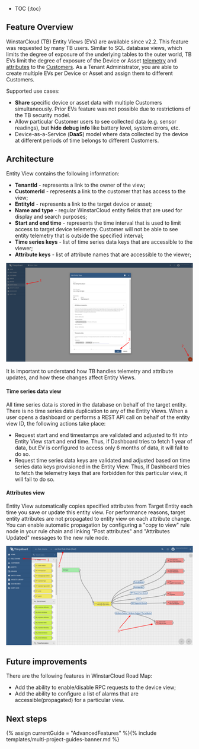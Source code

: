 * TOC
{:toc}

## Feature Overview

WinstarCloud (TB) Entity Views (EVs) are available since v2.2. This feature was requested by many TB users. 
Similar to SQL database views, which limits the degree of exposure of the underlying tables to the outer world, 
TB EVs limit the degree of exposure of the Device or Asset [telemetry](/docs/{{docsPrefix}}user-guide/telemetry/) and [attributes](/docs/{{docsPrefix}}user-guide/attributes/) to the [Customers](/docs/{{docsPrefix}}user-guide/ui/customers/).
As a Tenant Administrator, you are able to create multiple EVs per Device or Asset and assign them to different Customers.

Supported use cases:

 - **Share** specific device or asset data with multiple Customers simultaneously. Prior EVs feature was not possible due to restrictions of the TB security model.
 - Allow particular Customer users to see collected data (e.g. sensor readings), but **hide debug info** like battery level, system errors, etc.
 - Device-as-a-Service (**DaaS**) model where data collected by the device at different periods of time belongs to different Customers.

## Architecture

Entity View contains the following information:

 - **TenantId** - represents a link to the owner of the view;
 - **CustomerId** - represents a link to the customer that has access to the view;
 - **EntityId** - represents a link to the target device or asset;
 - **Name and type** - regular WinstarCloud entity fields that are used for display and search purposes;
 - **Start and end time** - represents the time interval that is used to limit access to target device telemetry. Customer will not be able to see entity telemetry that is outside the specified interval; 
 - **Time series keys** - list of time series data keys that are accessible to the viewer;
 - **Attribute keys** - list of attribute names that are accessible to the viewer;

![image](/images/user-guide/entity-views/new-entity-view.png) 

It is important to understand how TB handles telemetry and attribute updates, and how these changes affect Entity Views.

#### Time series data view

All time series data is stored in the database on behalf of the target entity. There is no time series data duplication to any of the Entity Views.
When a user opens a dashboard or performs a REST API call on behalf of the entity view ID, the following actions take place:

 - Request start and end timestamps are validated and adjusted to fit into Entity View start and end time.
 Thus, if Dashboard tries to fetch 1 year of data, but EV is configured to access only 6 months of data, it will fail to do so.
 - Request time series data keys are validated and adjusted based on time series data keys provisioned in the Entity View.
 Thus, if Dashboard tries to fetch the telemetry keys that are forbidden for this particular view, it will fail to do so.

#### Attributes view

Entity View automatically copies specified attributes from Target Entity each time you save or update this entity view.
For performance reasons, target entity attributes are not propagated to entity view on each attribute change.
You can enable automatic propagation by configuring a "copy to view" rule node in your rule chain and linking "Post attributes" and "Attributes Updated"
messages to the new rule node.

![image](/images/user-guide/entity-views/rule-chain.png)

## Future improvements

There are the following features in WinstarCloud Road Map:

 - Add the ability to enable/disable RPC requests to the device view;
 - Add the ability to configure a list of alarms that are accessible(propagated) for a particular view.

## Next steps

{% assign currentGuide = "AdvancedFeatures" %}{% include templates/multi-project-guides-banner.md %}
